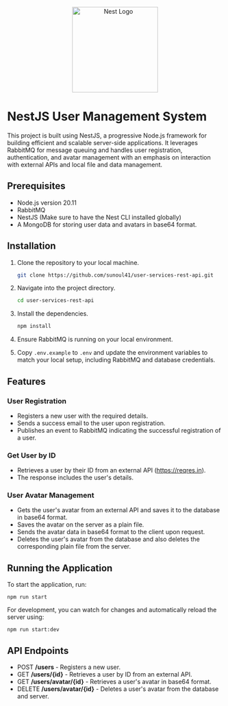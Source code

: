 <p align="center">
  <a href="http://nestjs.com/" target="blank"><img src="https://nestjs.com/img/logo-small.svg" width="200" alt="Nest Logo" /></a>
</p>

# NestJS User Management System

This project is built using NestJS, a progressive Node.js framework for building efficient and scalable server-side applications. It leverages RabbitMQ for message queuing and handles user registration, authentication, and avatar management with an emphasis on interaction with external APIs and local file and data management.

## Prerequisites

- Node.js version 20.11
- RabbitMQ
- NestJS (Make sure to have the Nest CLI installed globally)
- A MongoDB for storing user data and avatars in base64 format.

## Installation

1. Clone the repository to your local machine.

   ```bash
   git clone https://github.com/sunoul41/user-services-rest-api.git
   ```

2. Navigate into the project directory.

   ```bash
   cd user-services-rest-api
   ```

3. Install the dependencies.

   ```bash
   npm install
   ```
   
4. Ensure RabbitMQ is running on your local environment.

5. Copy `.env.example` to `.env` and update the environment variables to match your local setup, including RabbitMQ and database credentials.

## Features

### User Registration

- Registers a new user with the required details.
- Sends a success email to the user upon registration.
- Publishes an event to RabbitMQ indicating the successful registration of a user.

### Get User by ID

- Retrieves a user by their ID from an external API (https://reqres.in).
- The response includes the user's details.

### User Avatar Management

- Gets the user's avatar from an external API and saves it to the database in base64 format.
- Saves the avatar on the server as a plain file.
- Sends the avatar data in base64 format to the client upon request.
- Deletes the user's avatar from the database and also deletes the corresponding plain file from the server.


## Running the Application

To start the application, run:

    npm run start

For development, you can watch for changes and automatically reload the server using:

    npm run start:dev

## API Endpoints

- POST **/users** - Registers a new user.
- GET **/users/{id}** - Retrieves a user by ID from an external API.
- GET **/users/avatar/{id}** - Retrieves a user's avatar in base64 format.
- DELETE **/users/avatar/{id}** - Deletes a user's avatar from the database and server.

